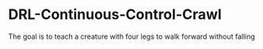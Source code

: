 # DRL-Continuous-Control-Crawl
The goal is to teach a creature with four legs to walk forward without falling
